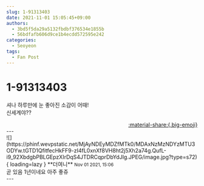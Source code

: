 ```yaml
---
slug: 1-91313403
date: 2021-11-01 15:05:45+09:00
authors:
  - 3bd5f5da29a5132fbdbf376534e1855b
  - 56bdfafb606d9ce1b4ecdd572595e242
categories:
  - Seoyeon
tags:
  - Fan Post
---
```


# 1-91313403

<div class="post-container" markdown="1">
<div class="content-container md-sidebar__scrollwrap" markdown="1">

셔나 하루만에 눈 좋아진 소감이 어때!<br>신세계야??

</div>
</div>

<div style="text-align: right;" markdown="1">
<a href="https://weverse.io/fromis9/fanpost/1-91313403" style="text-align: right;">:material-share:{.big-emoji}</a>
</div>
---

<div class="comments-container md-sidebar__scrollwrap" markdown="1">
<div class="comment" markdown="1">
<div class='id-container' markdown="1">
![](https://phinf.wevpstatic.net/MjAyNDEyMDZfMTk0/MDAxNzMzNDYzMTU3ODYw.tGTD1QfitfecHkFF9-zI4fL0xnXf8VH8ht2j5Xh2a74g.QufL-i9_92XbdgbPBLGEpzXIrDqS4JTDRCqprDbYdJIg.JPEG/image.jpg?type=s72){ loading=lazy }
**<span class="artist">더여니</span>** <small>Nov 01 2021, 15:06</small><br>
</div>
<div class='comment-body' markdown="1">
곧 있음 1년이네요 아주 좋쥬
</div>
</div>
</div>
---
